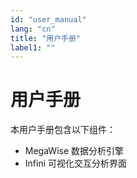 ```yaml
---
id: "user_manual"
lang: "cn"
title: "用户手册"
label1: ""
---
```



# 用户手册

本用户手册包含以下组件：
* MegaWise 数据分析引擎
* Infini 可视化交互分析界面
